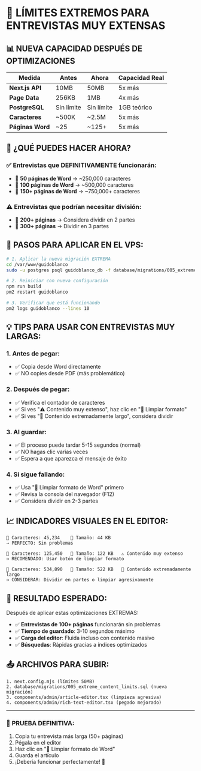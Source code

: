 # 🚀 LÍMITES EXTREMOS PARA ENTREVISTAS MUY EXTENSAS

## 📊 **NUEVA CAPACIDAD DESPUÉS DE OPTIMIZACIONES**

| Medida | Antes | Ahora | Capacidad Real |
|--------|-------|-------|----------------|
| **Next.js API** | 10MB | 50MB | 5x más |
| **Page Data** | 256KB | 1MB | 4x más |
| **PostgreSQL** | Sin límite | Sin límite | 1GB teórico |
| **Caracteres** | ~500K | ~2.5M | 5x más |
| **Páginas Word** | ~25 | ~125+ | 5x más |

## 🎯 **¿QUÉ PUEDES HACER AHORA?**

### ✅ **Entrevistas que DEFINITIVAMENTE funcionarán:**
- 📄 **50 páginas de Word** → ~250,000 caracteres
- 📄 **100 páginas de Word** → ~500,000 caracteres  
- 📄 **150+ páginas de Word** → ~750,000+ caracteres

### ⚠️ **Entrevistas que podrían necesitar división:**
- 📄 **200+ páginas** → Considera dividir en 2 partes
- 📄 **300+ páginas** → Dividir en 3 partes

## 🔧 **PASOS PARA APLICAR EN EL VPS:**

```bash
# 1. Aplicar la nueva migración EXTREMA
cd /var/www/guidoblanco
sudo -u postgres psql guidoblanco_db -f database/migrations/005_extreme_content_limits.sql

# 2. Reiniciar con nueva configuración
npm run build
pm2 restart guidoblanco

# 3. Verificar que está funcionando
pm2 logs guidoblanco --lines 10
```

## 💡 **TIPS PARA USAR CON ENTREVISTAS MUY LARGAS:**

### **1. Antes de pegar:**
- ✅ Copia desde Word directamente
- ✅ NO copies desde PDF (más problemático)

### **2. Después de pegar:**
- ✅ Verifica el contador de caracteres
- ✅ Si ves "⚠️ Contenido muy extenso", haz clic en "🧹 Limpiar formato"
- ✅ Si ves "🚨 Contenido extremadamente largo", considera dividir

### **3. Al guardar:**
- ✅ El proceso puede tardar 5-15 segundos (normal)
- ✅ NO hagas clic varias veces
- ✅ Espera a que aparezca el mensaje de éxito

### **4. Si sigue fallando:**
- ✅ Usa "🧹 Limpiar formato de Word" primero
- ✅ Revisa la consola del navegador (F12)
- ✅ Considera dividir en 2-3 partes

## 📈 **INDICADORES VISUALES EN EL EDITOR:**

```
📝 Caracteres: 45,234    💾 Tamaño: 44 KB
→ PERFECTO: Sin problemas

📝 Caracteres: 125,450   💾 Tamaño: 122 KB   ⚠️ Contenido muy extenso
→ RECOMENDADO: Usar botón de limpiar formato

📝 Caracteres: 534,890   💾 Tamaño: 522 KB   🚨 Contenido extremadamente largo
→ CONSIDERAR: Dividir en partes o limpiar agresivamente
```

## 🎉 **RESULTADO ESPERADO:**

Después de aplicar estas optimizaciones EXTREMAS:

- ✅ **Entrevistas de 100+ páginas** funcionarán sin problemas
- ✅ **Tiempo de guardado**: 3-10 segundos máximo
- ✅ **Carga del editor**: Fluida incluso con contenido masivo
- ✅ **Búsquedas**: Rápidas gracias a índices optimizados

## 📤 **ARCHIVOS PARA SUBIR:**

```
1. next.config.mjs (límites 50MB)
2. database/migrations/005_extreme_content_limits.sql (nueva migración)
3. components/admin/article-editor.tsx (limpieza agresiva)
4. components/admin/rich-text-editor.tsx (pegado mejorado)
```

---

### 🎯 **PRUEBA DEFINITIVA:**
1. Copia tu entrevista más larga (50+ páginas)
2. Pégala en el editor
3. Haz clic en "🧹 Limpiar formato de Word"
4. Guarda el artículo
5. ¡Debería funcionar perfectamente! 🚀